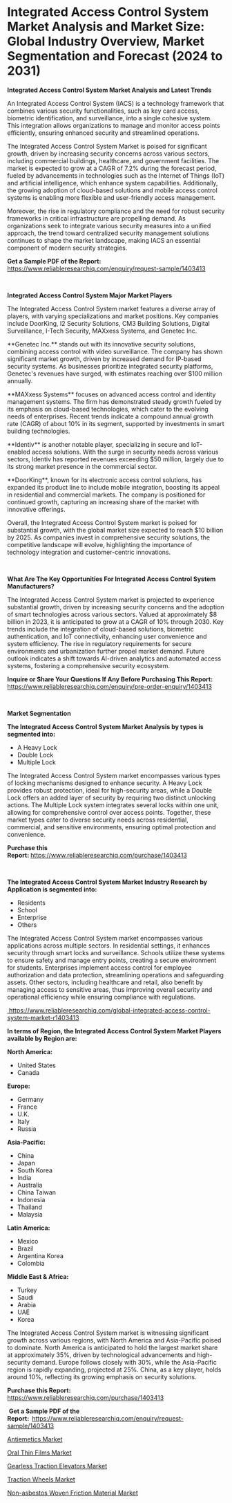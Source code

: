 <p><h1>Integrated Access Control System Market Analysis and Market Size: Global Industry Overview, Market Segmentation and Forecast (2024 to 2031)</h1></p><p><strong>Integrated Access Control System Market Analysis and Latest Trends</strong></p>
<p><p>An Integrated Access Control System (IACS) is a technology framework that combines various security functionalities, such as key card access, biometric identification, and surveillance, into a single cohesive system. This integration allows organizations to manage and monitor access points efficiently, ensuring enhanced security and streamlined operations. </p><p>The Integrated Access Control System Market is poised for significant growth, driven by increasing security concerns across various sectors, including commercial buildings, healthcare, and government facilities. The market is expected to grow at a CAGR of 7.2% during the forecast period, fueled by advancements in technologies such as the Internet of Things (IoT) and artificial intelligence, which enhance system capabilities. Additionally, the growing adoption of cloud-based solutions and mobile access control systems is enabling more flexible and user-friendly access management.</p><p>Moreover, the rise in regulatory compliance and the need for robust security frameworks in critical infrastructure are propelling demand. As organizations seek to integrate various security measures into a unified approach, the trend toward centralized security management solutions continues to shape the market landscape, making IACS an essential component of modern security strategies.</p></p>
<p><strong>Get a Sample PDF of the Report:&nbsp;</strong> <a href="https://www.reliableresearchiq.com/enquiry/request-sample/1403413?utm_campaign=1137&utm_medium=2&utm_source=Github&utm_content=ia&utm_term=23102024&utm_id=integrated-access-control-system">https://www.reliableresearchiq.com/enquiry/request-sample/1403413</a></p>
<p>&nbsp;</p>
<p><strong>Integrated Access Control System Major Market Players</strong></p>
<p><p>The Integrated Access Control System market features a diverse array of players, with varying specializations and market positions. Key companies include DoorKing, I2 Security Solutions, CM3 Building Solutions, Digital Surveillance, I-Tech Security, MAXxess Systems, and Genetec Inc.</p><p>**Genetec Inc.** stands out with its innovative security solutions, combining access control with video surveillance. The company has shown significant market growth, driven by increased demand for IP-based security systems. As businesses prioritize integrated security platforms, Genetec's revenues have surged, with estimates reaching over $100 million annually.</p><p>**MAXxess Systems** focuses on advanced access control and identity management systems. The firm has demonstrated steady growth fueled by its emphasis on cloud-based technologies, which cater to the evolving needs of enterprises. Recent trends indicate a compound annual growth rate (CAGR) of about 10% in its segment, supported by investments in smart building technologies.</p><p>**Identiv** is another notable player, specializing in secure and IoT-enabled access solutions. With the surge in security needs across various sectors, Identiv has reported revenues exceeding $50 million, largely due to its strong market presence in the commercial sector.</p><p>**DoorKing**, known for its electronic access control solutions, has expanded its product line to include mobile integration, boosting its appeal in residential and commercial markets. The company is positioned for continued growth, capturing an increasing share of the market with innovative offerings.</p><p>Overall, the Integrated Access Control System market is poised for substantial growth, with the global market size expected to reach $10 billion by 2025. As companies invest in comprehensive security solutions, the competitive landscape will evolve, highlighting the importance of technology integration and customer-centric innovations.</p></p>
<p>&nbsp;</p>
<p><strong>What Are The Key Opportunities For Integrated Access Control System Manufacturers?</strong></p>
<p><p>The Integrated Access Control System market is projected to experience substantial growth, driven by increasing security concerns and the adoption of smart technologies across various sectors. Valued at approximately $8 billion in 2023, it is anticipated to grow at a CAGR of 10% through 2030. Key trends include the integration of cloud-based solutions, biometric authentication, and IoT connectivity, enhancing user convenience and system efficiency. The rise in regulatory requirements for secure environments and urbanization further propel market demand. Future outlook indicates a shift towards AI-driven analytics and automated access systems, fostering a comprehensive security ecosystem.</p></p>
<p><strong>Inquire or Share Your Questions If Any Before Purchasing This Report:</strong> <a href="https://www.reliableresearchiq.com/enquiry/pre-order-enquiry/1403413?utm_campaign=1137&utm_medium=2&utm_source=Github&utm_content=ia&utm_term=23102024&utm_id=integrated-access-control-system">https://www.reliableresearchiq.com/enquiry/pre-order-enquiry/1403413</a></p>
<p>&nbsp;</p>
<p><strong>Market Segmentation</strong></p>
<p><strong>The Integrated Access Control System Market Analysis by types is segmented into:</strong></p>
<p><ul><li>A Heavy Lock</li><li>Double Lock</li><li>Multiple Lock</li></ul></p>
<p><p>The Integrated Access Control System market encompasses various types of locking mechanisms designed to enhance security. A Heavy Lock provides robust protection, ideal for high-security areas, while a Double Lock offers an added layer of security by requiring two distinct unlocking actions. The Multiple Lock system integrates several locks within one unit, allowing for comprehensive control over access points. Together, these market types cater to diverse security needs across residential, commercial, and sensitive environments, ensuring optimal protection and convenience.</p></p>
<p><strong>Purchase this Report:&nbsp;</strong><a href="https://www.reliableresearchiq.com/purchase/1403413?utm_campaign=1137&utm_medium=2&utm_source=Github&utm_content=ia&utm_term=23102024&utm_id=integrated-access-control-system">https://www.reliableresearchiq.com/purchase/1403413</a></p>
<p>&nbsp;</p>
<p><strong>The Integrated Access Control System Market Industry Research by Application is segmented into:</strong></p>
<p><ul><li>Residents</li><li>School</li><li>Enterprise</li><li>Others</li></ul></p>
<p><p>The Integrated Access Control System market encompasses various applications across multiple sectors. In residential settings, it enhances security through smart locks and surveillance. Schools utilize these systems to ensure safety and manage entry points, creating a secure environment for students. Enterprises implement access control for employee authorization and data protection, streamlining operations and safeguarding assets. Other sectors, including healthcare and retail, also benefit by managing access to sensitive areas, thus improving overall security and operational efficiency while ensuring compliance with regulations.</p></p>
<p><a href="https://www.reliableresearchiq.com/global-integrated-access-control-system-market-r1403413?utm_campaign=1137&utm_medium=2&utm_source=Github&utm_content=ia&utm_term=23102024&utm_id=integrated-access-control-system">&nbsp;https://www.reliableresearchiq.com/global-integrated-access-control-system-market-r1403413</a></p>
<p><strong>In terms of Region, the Integrated Access Control System Market Players available by Region are:</strong></p>
<p>
    <p> <strong> North America: </strong>
        <ul>
            <li>United States</li>
            <li>Canada</li>
        </ul>
        </p> 
    <p> <strong> Europe: </strong>
        <ul>
            <li>Germany</li>
            <li>France</li>
            <li>U.K.</li>
            <li>Italy</li>
            <li>Russia</li>
        </ul>
        </p> 
    <p> <strong> Asia-Pacific: </strong>
        <ul>
            <li>China</li>
            <li>Japan</li>
            <li>South Korea</li>
            <li>India</li>
            <li>Australia</li>
            <li>China Taiwan</li>
            <li>Indonesia</li>
            <li>Thailand</li>
            <li>Malaysia</li>
        </ul>
        </p> 
    <p> <strong> Latin America: </strong>
        <ul>
            <li>Mexico</li>
            <li>Brazil</li>
            <li>Argentina Korea</li>
            <li>Colombia</li>
        </ul>
        </p> 
    <p> <strong> Middle East & Africa: </strong>
        <ul>
            <li>Turkey</li>
            <li>Saudi</li>
            <li>Arabia</li>
            <li>UAE</li>
            <li>Korea</li>
        </ul>
    </p>
    </p>
<p><p>The Integrated Access Control System market is witnessing significant growth across various regions, with North America and Asia-Pacific poised to dominate. North America is anticipated to hold the largest market share at approximately 35%, driven by technological advancements and high-security demand. Europe follows closely with 30%, while the Asia-Pacific region is rapidly expanding, projected at 25%. China, as a key player, holds around 10%, reflecting its growing emphasis on security solutions.</p></p>
<p><strong>Purchase this Report: </strong><a href="https://www.reliableresearchiq.com/purchase/1403413?utm_campaign=1137&utm_medium=2&utm_source=Github&utm_content=ia&utm_term=23102024&utm_id=integrated-access-control-system">https://www.reliableresearchiq.com/purchase/1403413</a></p>
<p>&nbsp;<strong>Get a Sample PDF of the Report:&nbsp;&nbsp;</strong><a href="https://www.reliableresearchiq.com/enquiry/request-sample/1403413?utm_campaign=1137&utm_medium=2&utm_source=Github&utm_content=ia&utm_term=23102024&utm_id=integrated-access-control-system">https://www.reliableresearchiq.com/enquiry/request-sample/1403413</a></p>
<p><strong></strong></p>
<p><p><a href="https://www.linkedin.com/pulse/antiemetics-market-evolution-future-outlook-forecasting-xurof?utm_campaign=1137&utm_medium=2&utm_source=Github&utm_content=ia&utm_term=23102024&utm_id=integrated-access-control-system">Antiemetics Market</a></p><p><a href="https://www.linkedin.com/pulse/oral-thin-films-market-essentials-key-players-demand-drivers-gajrf?utm_campaign=1137&utm_medium=2&utm_source=Github&utm_content=ia&utm_term=23102024&utm_id=integrated-access-control-system">Oral Thin Films Market</a></p><p><a href="https://issuu.com/reportprime-2/docs/gearless-traction-elevators-market-_9f1dc6f452b887?utm_campaign=1137&utm_medium=2&utm_source=Github&utm_content=ia&utm_term=23102024&utm_id=integrated-access-control-system">Gearless Traction Elevators Market</a></p><p><a href="https://issuu.com/reportprime-2/docs/traction-wheels-market-size-2030.pp_95fcd003184603?utm_campaign=1137&utm_medium=2&utm_source=Github&utm_content=ia&utm_term=23102024&utm_id=integrated-access-control-system">Traction Wheels Market</a></p><p><a href="https://github.com/kyleetroxilbu/Market-Research-Report-List-1/blob/main/non-asbestos-woven-friction-material-market.md?utm_campaign=1137&utm_medium=2&utm_source=Github&utm_content=ia&utm_term=23102024&utm_id=integrated-access-control-system">Non-asbestos Woven Friction Material Market</a></p></p>